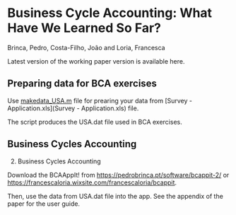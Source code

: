 # Business Cycle Accounting: What Have We Learned So Far?

Brinca, Pedro, Costa-Filho, João and Loria, Francesca

Latest version of the working paper version is available here.

## Preparing data for BCA exercises

Use [makedata_USA.m](makedata_USA.m) file for prearing your data from [Survey - Application.xls](Survey - Application.xls) file. 

The script produces the USA.dat file used in BCA exercises.

## Business Cycles Accounting

2) Business Cycles Accounting

Download the BCAAppIt! from https://pedrobrinca.pt/software/bcappit-2/ or https://francescaloria.wixsite.com/francescaloria/bcappit.

Then, use the data from  USA.dat file into the app. See the appendix of the paper for the user guide.

